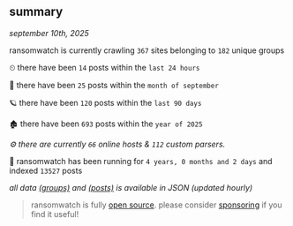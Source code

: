 
## summary
_september 10th, 2025_

ransomwatch is currently crawling `367` sites belonging to `182` unique groups

⏲ there have been `14` posts within the `last 24 hours`

🦈 there have been `25` posts within the `month of september`

🪐 there have been `120` posts within the `last 90 days`

🏚 there have been `693` posts within the `year of 2025`

_⚙️ there are currently `66` online hosts & `112` custom parsers._

🦕 ransomwatch has been running for `4 years, 0 months and 2 days` and indexed `13527` posts

_all data  [(groups)](http://https://dataleak.hopeless99.top//groups) and [(posts)](http://https://dataleak.hopeless99.top//posts) is available in JSON (updated hourly)_

> ransomwatch is fully [open source](https://github.com/joshhighet/ransomwatch#ransomwatch--). please consider [sponsoring](https://github.com/sponsors/joshhighet) if you find it useful!
